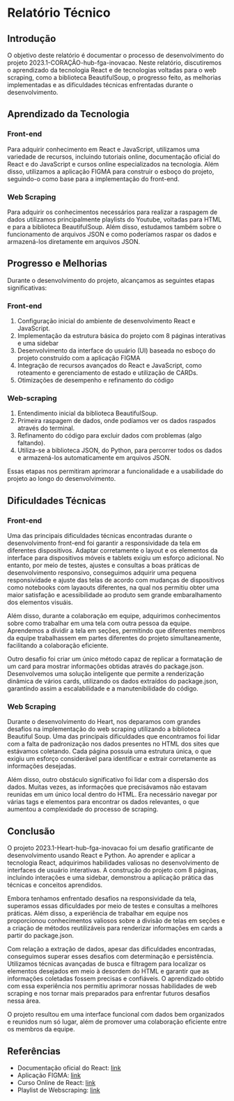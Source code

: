 # Relatório Técnico

## Introdução
O objetivo deste relatório é documentar o processo de desenvolvimento do projeto 2023.1-CORAÇÃO-hub-fga-inovacao. Neste relatório, discutiremos o aprendizado da tecnologia React e de tecnologias voltadas para o web scraping, como a biblioteca BeautifulSoup, o progresso feito, as melhorias implementadas e as dificuldades técnicas enfrentadas durante o desenvolvimento.

## Aprendizado da Tecnologia

### Front-end
Para adquirir conhecimento em React e JavaScript, utilizamos uma variedade de recursos, incluindo tutoriais online, documentação oficial do React e do JavaScript e cursos online especializados na tecnologia. Além disso, utilizamos a aplicação FIGMA para construir o esboço do projeto, seguindo-o como base para a implementação do front-end.

### Web Scraping
Para adquirir os conhecimentos necessários para realizar a raspagem de dados utilizamos principalmente playlists do Youtube, voltadas para HTML e para a biblioteca BeautifulSoup. Além disso, estudamos também sobre o funcionamento de arquivos JSON e como poderíamos raspar os dados e armazená-los diretamente em arquivos JSON.

## Progresso e Melhorias
Durante o desenvolvimento do projeto, alcançamos as seguintes etapas significativas:

### Front-end
1. Configuração inicial do ambiente de desenvolvimento React e JavaScript.
2. Implementação da estrutura básica do projeto com 8 páginas interativas e uma sidebar
3. Desenvolvimento da interface do usuário (UI) baseada no esboço do projeto construído com a aplicação FIGMA
4. Integração de recursos avançados do React e JavaScript, como roteamento e gerenciamento de estado e utilização de CARDs.
5. Otimizações de desempenho e refinamento do código

### Web-scraping
1. Entendimento inicial da biblioteca BeautifulSoup.
2. Primeira raspagem de dados, onde podíamos ver os dados raspados através do terminal.
3. Refinamento do código para excluir dados com problemas (algo faltando).
4. Utiliza-se a biblioteca JSON, do Python, para percorrer todos os dados e armazená-los automaticamente em arquivos JSON.

Essas etapas nos permitiram aprimorar a funcionalidade e a usabilidade do projeto ao longo do desenvolvimento.

## Dificuldades Técnicas

### Front-end
Uma das principais dificuldades técnicas encontradas durante o desenvolvimento front-end foi garantir a responsividade da tela em diferentes dispositivos. Adaptar corretamente o layout e os elementos da interface para dispositivos móveis e tablets exigiu um esforço adicional.  No entanto, por meio de testes, ajustes e consultas a boas práticas de desenvolvimento responsivo, conseguimos adquirir uma pequena responsividade e ajuste das telas de acordo com mudanças de dispositivos como notebooks com layaouts diferentes, na qual nos permitiu obter uma maior satisfação e acessibilidade ao produto sem grande embaralhamento dos elementos visuáis.

Além disso, durante a colaboração em equipe, adquirimos conhecimentos sobre como trabalhar em uma tela com outra pessoa da equipe. Aprendemos a dividir a tela em seções, permitindo que diferentes membros da equipe trabalhassem em partes diferentes do projeto simultaneamente, facilitando a colaboração eficiente.

Outro desafio foi criar um único método capaz de replicar a formatação de um card para mostrar informações obtidas através do package.json. Desenvolvemos uma solução inteligente que permite a renderização dinâmica de vários cards, utilizando os dados extraídos do package.json, garantindo assim a escalabilidade e a manutenibilidade do código.

### Web Scraping

Durante o desenvolvimento do Heart, nos deparamos com grandes desafios na implementação do web scraping utilizando a biblioteca Beautiful Soup. Uma das principais dificuldades que encontramos foi lidar com a falta de padronização nos dados presentes no HTML dos sites que estávamos coletando. Cada página possuía uma estrutura única, o que exigiu um esforço considerável para identificar e extrair corretamente as informações desejadas.

Além disso, outro obstáculo significativo foi lidar com a dispersão dos dados. Muitas vezes, as informações que precisávamos não estavam reunidas em um único local dentro do HTML. Era necessário navegar por várias tags e elementos para encontrar os dados relevantes, o que aumentou a complexidade do processo de scraping.

## Conclusão
O projeto 2023.1-Heart-hub-fga-inovacao foi um desafio gratificante de desenvolvimento usando React e Python. Ao aprender e aplicar a tecnologia React, adquirimos habilidades valiosas no desenvolvimento de interfaces de usuário interativas. A construção do projeto com 8 páginas, incluindo interações e uma sidebar, demonstrou a aplicação prática das técnicas e conceitos aprendidos.

Embora tenhamos enfrentado desafios na responsividade da tela, superamos essas dificuldades por meio de testes e consultas a melhores práticas. Além disso, a experiência de trabalhar em equipe nos proporcionou conhecimentos valiosos sobre a divisão de telas em seções e a criação de métodos reutilizáveis para renderizar informações em cards a partir do package.json.

Com relação a extração de dados, apesar das dificuldades encontradas, conseguimos superar esses desafios com determinação e persistência. Utilizamos técnicas avançadas de busca e filtragem para localizar os elementos desejados em meio à desordem do HTML e garantir que as informações coletadas fossem precisas e confiáveis. O aprendizado obtido com essa experiência nos permitiu aprimorar nossas habilidades de web scraping e nos tornar mais preparados para enfrentar futuros desafios nessa área.

O projeto resultou em uma interface funcional com dados bem organizados e reunidos num só lugar, além de promover uma colaboração eficiente entre os membros da equipe.

## Referências
- Documentação oficial do React: [link](https://reactjs.org/docs)
- Aplicação FIGMA: [link](https://www.figma.com.br)
- Curso Online de React: [link](https://www.example.com/curso_react](https://youtube.com/playlist?list=PLnDvRpP8BneyVA0SZ2okm-QBojomniQVO)https://youtube.com/playlist?list=PLnDvRpP8BneyVA0SZ2okm-QBojomniQVO)
- Playlist de Webscraping: [link](https://youtube.com/playlist?list=PLg3ZPsW_sghSkRacynznQeEs-vminyTQk)

